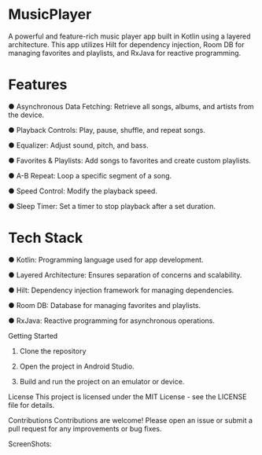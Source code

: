 # MusicPlayer

A powerful and feature-rich music player app built in Kotlin using a layered architecture. This app utilizes Hilt for dependency injection, Room DB for managing favorites and playlists, and RxJava for reactive programming.

# Features

● Asynchronous Data Fetching: Retrieve all songs, albums, and artists from the device.

● Playback Controls: Play, pause, shuffle, and repeat songs.

● Equalizer: Adjust sound, pitch, and bass.

● Favorites & Playlists: Add songs to favorites and create custom playlists.

● A-B Repeat: Loop a specific segment of a song.

● Speed Control: Modify the playback speed.

● Sleep Timer: Set a timer to stop playback after a set duration.

# Tech Stack

● Kotlin: Programming language used for app development.

● Layered Architecture: Ensures separation of concerns and scalability.

● Hilt: Dependency injection framework for managing dependencies.

● Room DB: Database for managing favorites and playlists.

● RxJava: Reactive programming for asynchronous operations.

Getting Started

1. Clone the repository

2. Open the project in Android Studio.

3. Build and run the project on an emulator or device.

License
This project is licensed under the MIT License - see the LICENSE file for details.

Contributions
Contributions are welcome! Please open an issue or submit a pull request for any improvements or bug fixes.

ScreenShots:
